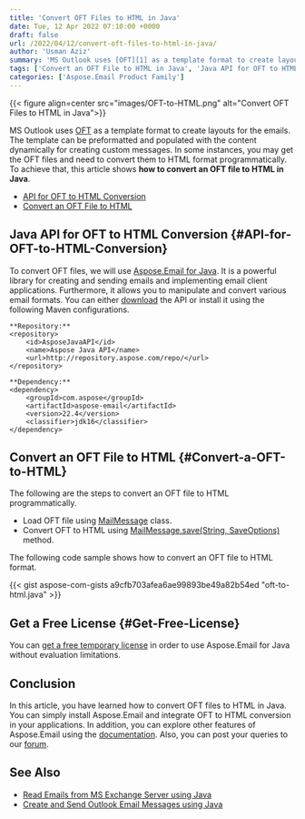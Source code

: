 ```yaml
---
title: 'Convert OFT Files to HTML in Java'
date: Tue, 12 Apr 2022 07:10:00 +0000
draft: false
url: /2022/04/12/convert-oft-files-to-html-in-java/
author: 'Usman Aziz'
summary: 'MS Outlook uses [OFT][1] as a template format to create layouts for the emails. The template can be preformatted and populated with the content dynamically for creating custom messages. In some instances, you may get the OFT files and need to convert them to HTML format programmatically. To achieve that, this article shows **how to convert an OFT file to HTML in Java**.'
tags: ['Convert an OFT File to HTML in Java', 'Java API for OFT to HTML Conversion', 'Java Email API', 'Java Email Converter API']
categories: ['Aspose.Email Product Family']
---
```




{{< figure align=center src="images/OFT-to-HTML.png" alt="Convert OFT Files to HTML in Java">}}


MS Outlook uses [OFT][2] as a template format to create layouts for the emails. The template can be preformatted and populated with the content dynamically for creating custom messages. In some instances, you may get the OFT files and need to convert them to HTML format programmatically. To achieve that, this article shows **how to convert an OFT file to HTML in Java**.

*   [API for OFT to HTML Conversion][3]
*   [Convert an OFT File to HTML][4]

## Java API for OFT to HTML Conversion {#API-for-OFT-to-HTML-Conversion}

To convert OFT files, we will use [Aspose.Email for Java][5]. It is a powerful library for creating and sending emails and implementing email client applications. Furthermore, it allows you to manipulate and convert various email formats. You can either [download][6] the API or install it using the following Maven configurations.

```
**Repository:**
<repository>
    <id>AsposeJavaAPI</id>
    <name>Aspose Java API</name>
    <url>http://repository.aspose.com/repo/</url>
</repository>

**Dependency:**
<dependency>
    <groupId>com.aspose</groupId>
    <artifactId>aspose-email</artifactId>
    <version>22.4</version>
    <classifier>jdk16</classifier>
</dependency>
```

## Convert an OFT File to HTML {#Convert-a-OFT-to-HTML}

The following are the steps to convert an OFT file to HTML programmatically.

*   Load OFT file using [MailMessage][7] class.
*   Convert OFT to HTML using [MailMessage.save(String, SaveOptions)][8] method.

The following code sample shows how to convert an OFT file to HTML format.

{{< gist aspose-com-gists a9cfb703afea6ae99893be49a82b54ed "oft-to-html.java" >}}

## Get a Free License {#Get-Free-License}

You can [get a free temporary license][9] in order to use Aspose.Email for Java without evaluation limitations.

## Conclusion

In this article, you have learned how to convert OFT files to HTML in Java. You can simply install Aspose.Email and integrate OFT to HTML conversion in your applications. In addition, you can explore other features of Aspose.Email using the [documentation][10]. Also, you can post your queries to our [forum][11].

## See Also

*   [Read Emails from MS Exchange Server using Java][12]
*   [Create and Send Outlook Email Messages using Java][13]




[1]: https://docs.fileformat.com/email/oft/
[2]: https://docs.fileformat.com/email/oft/
[3]: #API-for-OFT-to-HTML-Conversion
[4]: #Convert-a-OFT-to-HTML
[5]: https://products.aspose.com/email/java/
[6]: https://downloads.aspose.com/email/java/
[7]: https://apireference.aspose.com/email/java/com.aspose.email/MailMessage
[8]: https://apireference.aspose.com/email/java/com.aspose.email/MailMessage#save(java.lang.String,%20com.aspose.email.SaveOptions)
[9]: https://purchase.aspose.com/temporary-license
[10]: https://docs.aspose.com/email/java/
[11]: https://forum.aspose.com/
[12]: https://blog.aspose.com/2021/03/22/read-emails-from-ms-exchange-server-using-java/
[13]: https://blog.aspose.com/2020/05/20/create-and-send-outlook-email-messages-asynchronously-using-java/




